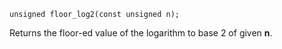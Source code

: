 ```
unsigned floor_log2(const unsigned n);
```

Returns the floor-ed value of the logarithm to base 2 of given **n**.
